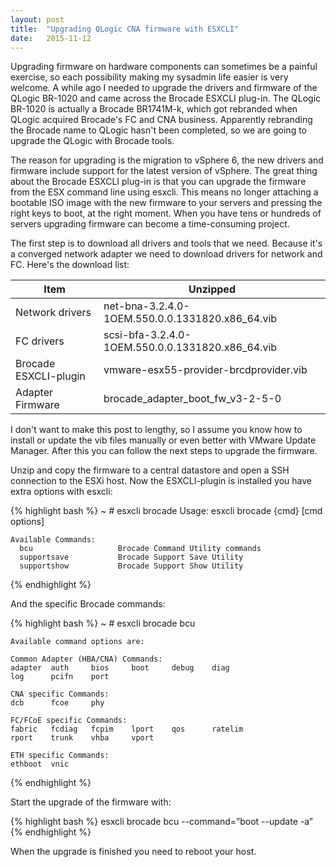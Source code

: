 ```yaml
---
layout: post
title:  "Upgrading QLogic CNA firmware with ESXCLI"
date:   2015-11-12
---
```



Upgrading firmware on hardware components can sometimes be a painful exercise, so each possibility making my sysadmin life easier is very welcome. A while ago I needed to upgrade the drivers and firmware of the QLogic BR-1020 and came across the Brocade ESXCLI plug-in. The QLogic BR-1020 is actually a Brocade BR1741M-k, which got rebranded when QLogic acquired Brocade's FC and CNA business. Apparently rebranding the Brocade name to QLogic hasn't been completed, so we are going to upgrade the QLogic with Brocade tools. 

The reason for upgrading is the migration to vSphere 6, the new drivers and firmware include support for the latest version of vSphere. The great thing about the Brocade ESXCLI plug-in is that you can upgrade the firmware from the ESX command line using esxcli. This means no longer attaching a bootable ISO image with the new firmware to your servers and pressing the right keys to boot, at the right moment. When you have tens or hundreds of servers upgrading firmware can become a time-consuming project.

The first step is to download all drivers and tools that we need. Because it's a converged network adapter we need to download drivers for network and FC. Here's the download list:

Item     | Unzipped
-------- | ---
Network drivers | net-bna-3.2.4.0-1OEM.550.0.0.1331820.x86_64.vib
FC drivers | scsi-bfa-3.2.4.0-1OEM.550.0.0.1331820.x86_64.vib
Brocade ESXCLI-plugin | vmware-esx55-provider-brcdprovider.vib
Adapter Firmware | brocade_adapter_boot_fw_v3-2-5-0

I don't want to make this post to lengthy, so I assume you know how to install or update the vib files manually or even better with VMware Update Manager. After this you can follow the next steps to upgrade the firmware.

Unzip and copy the  firmware to a central datastore and open a SSH connection to the ESXi host. Now the ESXCLI-plugin is installed you have extra options with esxcli:

{% highlight bash %}
    ~ # esxcli brocade
    Usage: esxcli brocade {cmd} [cmd options]
    
    Available Commands:
      bcu                   Brocade Command Utility commands
      supportsave           Brocade Support Save Utility
      supportshow           Brocade Support Show Utility
{% endhighlight %}

And the specific Brocade commands:

{% highlight bash %}
    ~ # esxcli brocade bcu
    
    Available command options are:
    
    Common Adapter (HBA/CNA) Commands:
    adapter  auth     bios     boot     debug    diag
    log      pcifn    port
    
    CNA specific Commands:
    dcb      fcoe     phy
    
    FC/FCoE specific Commands:
    fabric   fcdiag   fcpim    lport    qos      ratelim
    rport    trunk    vhba     vport
    
    ETH specific Commands:
    ethboot  vnic
{% endhighlight %}

Start the upgrade of the firmware with:

{% highlight bash %}
    esxcli brocade bcu --command=”boot --update <file> -a”
{% endhighlight %}

When the upgrade is finished you need to reboot your host.
